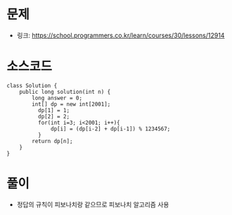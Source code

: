 # 문제
- 링크: 
<https://school.programmers.co.kr/learn/courses/30/lessons/12914>

# 소스코드
```
class Solution {
    public long solution(int n) {
        long answer = 0;
        int[] dp = new int[2001];
          dp[1] = 1;
          dp[2] = 2;
          for(int i=3; i<2001; i++){
              dp[i] = (dp[i-2] + dp[i-1]) % 1234567;
          }
        return dp[n];
    }
}
```
# 풀이
- 정답의 규칙이 피보나치랑 같으므로 피보나치 알고리즘 사용 
